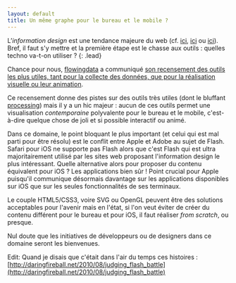 ```yaml
---
layout: default
title: Un même graphe pour le bureau et le mobile ?
---
```


L’*information design* est une tendance majeure du web (cf. [ici](http://www.fleshmap.com/), [ici](http://nmap.org/favicon/) ou [ici](http://flowingdata.com/2010/08/24/election-night-in-australia-relived/)). Bref, il faut s'y mettre et la première étape est le chasse aux outils : quelles techno va-t-on utiliser ?
{: .lead}

Chance pour nous, [flowingdata][flowingdata] a communiqué [son recensement des outils les plus utiles, tant pour la collecte des données, que pour la réalisation visuelle ou leur animation][tools].

Ce recensement donne des pistes sur des outils très utiles (dont le bluffant [processing](http://processing.org/)) mais il y a un hic majeur : aucun de ces outils permet une visualisation *contemporaine* polyvalente pour le bureau et le mobile, c'est-à-dire quelque chose de joli et si possible interactif ou animé.

Dans ce domaine, le point bloquant le plus important (et celui qui est mal parti pour être résolu) est le conflit entre Apple et Adobe au sujet de Flash. Safari pour iOS ne supporte pas Flash alors que c'est Flash qui est ultra majoritairement utilisé par les sites web proposant l'information design le plus intéressant. Quelle alternative alors pour proposer du contenu équivalent pour iOS ? Les applications bien sûr ! Point crucial pour Apple puisqu'il communique désormais davantage sur les applications disponibles sur iOS que sur les seules fonctionnalités de ses terminaux.

Le couple HTML5/CSS3, voire SVG ou OpenGL peuvent être des solutions acceptables pour l'avenir mais en l'état, si l'on veut éviter de créer du contenu différent pour le bureau et pour iOS, il faut réaliser *from scratch*, ou presque.

Nul doute que les initiatives de développeurs ou de designers dans ce domaine seront les bienvenues.

Edit: Quand je disais que c'était dans l'air du temps ces histoires : [http://daringfireball.net/2010/08/judging_flash_battle](http://daringfireball.net/2010/08/judging_flash_battle)


[flowingdata]: http://flowingdata.com/
[tools]: http://flowingdata.com/2008/10/20/40-essential-tools-and-resources-to-visualize-data/
